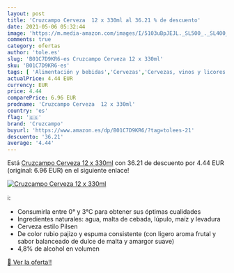 ```yaml
---
layout: post
title: 'Cruzcampo Cerveza  12 x 330ml al 36.21 % de descuento'
date: 2021-05-06 05:32:44
image: 'https://m.media-amazon.com/images/I/5103uBpJEJL._SL500_._SL400_.jpg'
comments: true
category: ofertas
author: 'tole.es'
slug: 'B01C7D9KR6-es Cruzcampo Cerveza 12 x 330ml'
sku: 'B01C7D9KR6-es'
tags: [ 'Alimentación y bebidas','Cervezas','Cervezas, vinos y licores','cerveza','cruzcampo', ]
actualPrice: 4.44 EUR
currency: EUR
price: 4.44
comparePrice: 6.96 EUR
prodname: 'Cruzcampo Cerveza  12 x 330ml'
country: 'es'
flag: '🇪🇸'
brand: 'Cruzcampo'
buyurl: 'https://www.amazon.es/dp/B01C7D9KR6/?tag=tolees-21'
descuento: '36.21'
average: '4.44'
---
```


Está [Cruzcampo Cerveza  12 x 330ml](https://www.amazon.es/dp/B01C7D9KR6/?tag=tolees-21) con 36.21 de descuento por 4.44 EUR (original: 6.96 EUR) en el siguiente enlace!

[![Cruzcampo Cerveza  12 x 330ml](https://m.media-amazon.com/images/I/5103uBpJEJL._SL500_._SL400_.jpg)](https://www.amazon.es/dp/B01C7D9KR6/?tag=tolees-21)

ℹ️:

- Consumirla entre 0° y 3°C para obtener sus óptimas cualidades
- Ingredientes naturales: agua, malta de cebada, lúpulo, maíz y levadura
- Cerveza estilo Pilsen
- De color rubio pajizo y espuma consistente (con ligero aroma frutal y sabor balanceado de dulce de malta y amargor suave)
- 4,8% de alcohol en volumen

[🛒 Ver la oferta!!](https://www.amazon.es/dp/B01C7D9KR6/?tag=tolees-21)
